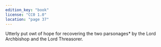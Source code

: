 ```yaml
---
edition_key: "book"
license: "CC0 1.0"
location: "page 37"
---
```

Utterly put owt of hope for recovering the two
parsonages* by the Lord Archbishop and the Lord Threasorer.
